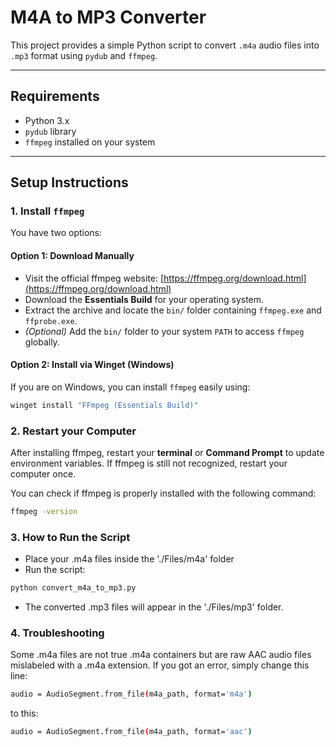 # M4A to MP3 Converter

This project provides a simple Python script to convert `.m4a` audio files into `.mp3` format using `pydub` and `ffmpeg`.

---

## Requirements

- Python 3.x
- `pydub` library
- `ffmpeg` installed on your system

---

## Setup Instructions

### 1. Install `ffmpeg`

You have two options:

#### Option 1: Download Manually

- Visit the official ffmpeg website: [https://ffmpeg.org/download.html](https://ffmpeg.org/download.html)
- Download the **Essentials Build** for your operating system.
- Extract the archive and locate the `bin/` folder containing `ffmpeg.exe` and `ffprobe.exe`.
- *(Optional)* Add the `bin/` folder to your system `PATH` to access `ffmpeg` globally.

#### Option 2: Install via Winget (Windows)

If you are on Windows, you can install `ffmpeg` easily using:

```bash
winget install "FFmpeg (Essentials Build)"
```

### 2. Restart your Computer

After installing ffmpeg, restart your **terminal** or **Command Prompt** to update environment variables.
If ffmpeg is still not recognized, restart your computer once.

You can check if ffmpeg is properly installed with the following command:

```bash
ffmpeg -version
```

### 3. How to Run the Script
- Place your .m4a files inside the './Files/m4a' folder
- Run the script:

```bash
python convert_m4a_to_mp3.py
```

- The converted .mp3 files will appear in the './Files/mp3' folder.

### 4. Troubleshooting

Some .m4a files are not true .m4a containers but are raw AAC audio files mislabeled with a .m4a extension.
If you got an error, simply change this line:

```bash
audio = AudioSegment.from_file(m4a_path, format='m4a')
```
to this:

```bash
audio = AudioSegment.from_file(m4a_path, format='aac')
```

